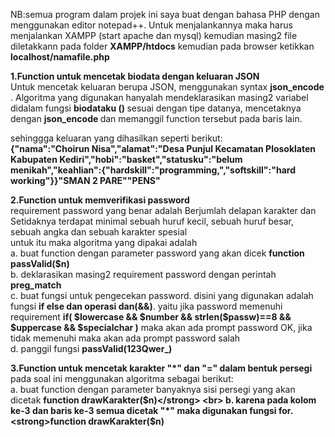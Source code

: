 
NB:semua program dalam projek ini saya buat dengan bahasa PHP dengan menggunakan editor notepad++. Untuk menjalankannya maka harus menjalankan XAMPP (start apache dan mysql) kemudian masing2 file diletakkann pada folder <strong>XAMPP/htdocs</strong> kemudian pada browser ketikkan <strong>localhost/namafile.php </strong><br>

<strong>1.Function untuk mencetak biodata dengan keluaran JSON </strong> <br>
Untuk mencetak keluaran berupa JSON, menggunakan syntax <strong> json_encode </strong>. Algoritma yang digunakan hanyalah mendeklarasikan masing2 variabel didalam fungsi <strong> biodataku () </strong> sesuai dengan tipe datanya, mencetaknya dengan <strong> json_encode </strong> dan memanggil function tersebut pada baris lain. <br>

sehinggga keluaran yang dihasilkan seperti berikut: <br>
<strong>{"nama":"Choirun Nisa","alamat":"Desa Punjul Kecamatan Plosoklaten Kabupaten Kediri","hobi":"basket","statusku":"belum menikah","keahlian":{"hardskill":"programming,","softskill":"hard working"}}"SMAN 2 PARE""PENS"</strong>
<br>

<strong>2.Function untuk memverifikasi password </strong> <br>
requirement password yang benar adalah Berjumlah delapan karakter dan Setidaknya terdapat minimal sebuah huruf kecil, sebuah huruf besar, sebuah angka dan sebuah karakter spesial<br>
untuk itu maka algoritma yang dipakai adalah<br>
        a. buat function dengan parameter password yang akan dicek <strong>function passValid($n)</strong> <br>
        b. deklarasikan masing2 requirement password  dengan perintah <strong>preg_match</strong><br>
        c. buat fungsi untuk pengecekan password. disini yang digunakan adalah fungsi <strong>if else dan operasi dan(&&)</strong>. yaitu jika password memenuhi requirement <strong>if( $lowercase && $number && strlen($passw)==8 && $uppercase && $specialchar )</strong> maka akan ada prompt password OK, jika tidak memenuhi maka akan ada prompt password salah <br>
        d. panggil fungsi <strong>passValid(123Qwer_)</strong> <br>

<strong>3.Function untuk mencetak karakter "*" dan "=" dalam bentuk persegi </strong> <br>
pada soal ini menggunakan algoritma sebagai berikut:<br>
        a. buat function dengan parameter banyaknya sisi persegi yang akan dicetak <strong>function drawKarakter($n)</strong> <br>
        b. karena pada kolom ke-3 dan baris ke-3 semua dicetak "*" maka digunakan fungsi for. <strong>function drawKarakter($n)</strong>

        
      
